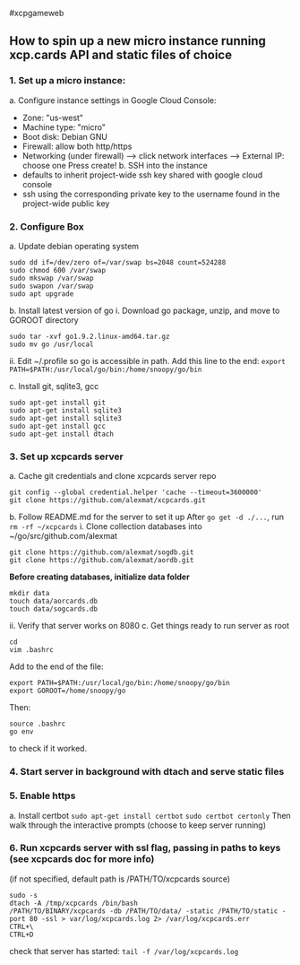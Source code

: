 #xcpgameweb
## How to spin up a new micro instance running xcp.cards API and static files of choice

### 1. Set up a micro instance:
a. Configure instance settings in Google Cloud Console:
- Zone: "us-west"
- Machine type: "micro"
- Boot disk: Debian GNU
- Firewall: allow both http/https
- Networking (under firewall) --> click network interfaces --> External IP: choose one
Press create!
b. SSH into the instance
- defaults to inherit project-wide ssh key shared with google cloud console
- ssh using the corresponding private key to the username found in the project-wide public key

### 2. Configure Box
a. Update debian operating system
```sudo apt-get update
sudo dd if=/dev/zero of=/var/swap bs=2048 count=524288
sudo chmod 600 /var/swap
sudo mkswap /var/swap
sudo swapon /var/swap
sudo apt upgrade
```
b. Install latest version of go
i. Download go package, unzip, and move to GOROOT directory
```wget https://storage.googleapis.com/golang/go1.9.2.linux-amd64.tar.gz
sudo tar -xvf go1.9.2.linux-amd64.tar.gz
sudo mv go /usr/local
```
ii. Edit ~/.profile so go is accessible in path. 
Add this line to the end:
`export PATH=$PATH:/usr/local/go/bin:/home/snoopy/go/bin`

c. Install git, sqlite3, gcc
```
sudo apt-get install git
sudo apt-get install sqlite3
sudo apt-get install sqlite3
sudo apt-get install gcc
sudo apt-get install dtach
```
### 3. Set up xcpcards server
a. Cache git credentials and clone xcpcards server repo
```git config --global credential.helper cache
git config --global credential.helper 'cache --timeout=3600000'
git clone https://github.com/alexmat/xcpcards.git
```

b. Follow README.md for the server to set it up
After `go get -d ./...`, run `rm -rf ~/xcpcards`
i. Clone collection databases into ~/go/src/github.com/alexmat
```
git clone https://github.com/alexmat/sogdb.git
git clone https://github.com/alexmat/aordb.git
```
**Before creating databases, initialize data folder**
```
mkdir data
touch data/aorcards.db
touch data/sogcards.db
```
ii. Verify that server works on 8080
c. Get things ready to run server as root
```sudo -s
cd
vim .bashrc
```
Add to the end of the file:
```
export PATH=$PATH:/usr/local/go/bin:/home/snoopy/go/bin
export GOROOT=/home/snoopy/go
```
Then:
```
source .bashrc
go env
```
to check if it worked.
### 4. Start server in background with dtach and serve static files

### 5. Enable https
a. Install certbot
`sudo apt-get install certbot`
`sudo certbot certonly`
Then walk through the interactive prompts (choose to keep server running)

### 6. Run xcpcards server with ssl flag, passing in paths to keys (see xcpcards doc for more info)
(if not specified, default path is /PATH/TO/xcpcards source)
```
sudo -s
dtach -A /tmp/xcpcards /bin/bash
/PATH/TO/BINARY/xcpcards -db /PATH/TO/data/ -static /PATH/TO/static -port 80 -ssl > var/log/xcpcards.log 2> /var/log/xcpcards.err
CTRL+\
CTRL+D
```
check that server has started: `tail -f /var/log/xcpcards.log`

